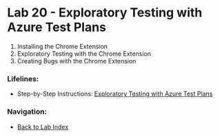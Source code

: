 # Lab 20 - Exploratory Testing with Azure Test Plans

1. Installing the Chrome Extension
2. Exploratory Testing with the Chrome Extension
3. Creating Bugs with the Chrome Extension

### Lifelines:

* Step-by-Step Instructions:
[Exploratory Testing with Azure Test Plans](https://azuredevopslabs.com/labs/azuredevops/exploratorytesting/)

### Navigation:

* [Back to Lab Index](https://github.com/mikepfeiffer/azure-devops-labs)